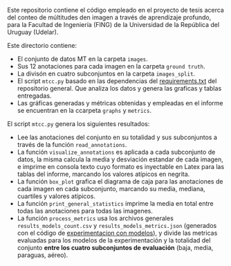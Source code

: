 Este repositorio contiene el código empleado en el proyecto de tesis acerca del conteo de múltitudes den imagen a través de aprendizaje profundo, para la Facultad de Ingeniería (FING) de la Universidad de la República del Uruguay (Udelar).

Este directorio contiene:
- El conjunto de datos MT en la carpeta `images`.
- Sus 12 anotaciones para cada imagen en la carpeta `ground truth`.
- La divisón en cuatro subconjuntos en la carpeta `images_split`.
- El script `mtcc.py` basado en las dependencias del [requirements.txt](https://github.com/renzodgc/fing-crowdcounting/blob/main/requirements.txt) del repositorio general. Que analiza los datos y genera las graficas y tablas entregadas.
- Las gráficas generadas y métricas obtenidas y empleadas en el informe se encuentran en la ccarpeta `graphs` y `metrics`.

El script `mtcc.py` genera los siguientes resultados:
- Lee las anotaciones del conjunto en su totalidad y sus subconjuntos a través de la función `read_annotations`.
- La función `visualize_annotations` es aplicada a cada subconjunto de datos, la misma calcula la media y desviación estandar de cada imagen, e imprime en consola texto cuyo formato es inyectable en Latex para las tablas del informe, marcando los valores atípicos en negrita.
- La función `box_plot` grafica el diagrama de caja para las anotaciones de cada imagen en cada subconjunto, marcando su media, mediana, cuartiles y valores atípicos.
- La función `print_general_statistics` imprime la media en total entre todas las anotaciones para todas las imagenes.
- La función `process_metrics` usa los archivos generales `results_models_count.csv` y `results_models_metrics.json` (generados con el código de [experimentacion con modelos](https://github.com/renzodgc/fing-crowdcounting/tree/main/experimentacion-modelos)), y divide las metricas evaluadas para los modelos de la experimentación y la totalidad del conjunto **entre los cuatro subconjuntos de evaluación** (baja, media, paraguas, aéreo).
